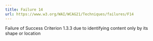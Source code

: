 ```yaml
---
title: Failure 14
url: https://www.w3.org/WAI/WCAG21/Techniques/failures/F14
---
```

Failure of Success Criterion 1.3.3 due to identifying content only by its shape or location
